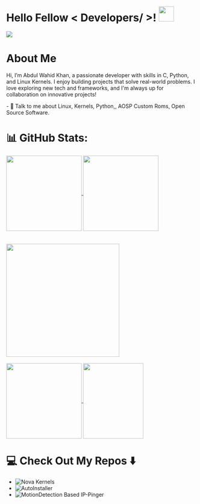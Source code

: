 # Hello Fellow < Developers/ >! <img src = "https://raw.githubusercontent.com/MartinHeinz/MartinHeinz/master/wave.gif" width = 40px> 
[![](https://visitcount.itsvg.in/api?id=wahid7852&icon=0&color=0)](https://visitcount.itsvg.in)

# About Me
<p>
  Hi, I’m Abdul Wahid Khan, a passionate developer with skills in C, Python, and Linux Kernels. I enjoy building projects that solve real-world problems. I love exploring new tech and frameworks, and I'm always up for collaboration on innovative projects!
</p>
- 💬 Talk to me about Linux, Kernels, Python,, AOSP Custom Roms, Open Source Software. 

# 📊 GitHub Stats:
<a href="https://github.com">
  <img height=200 align="center" src="https://github-readme-stats.vercel.app/api?username=Wahid7852" />
</a>
<a href="https://github.com/Wahid7852">
  <img height=200 align="center" src="https://github-readme-stats.vercel.app/api/top-langs?username=Wahid7852&layout=compact&langs_count=8&card_width=360" />
</a><br/><br/><br/>

<!-- Activity Graph -->
<a href="https://github.com/Wahid7852">
<img height=300 src="https://github-readme-activity-graph.vercel.app/graph?username=Wahid7852&bg_color=282c34&color=FDFD96&line=FDFD96&point=FFFFFF&area_color=79FE96&border_radius=22.5&title_color=FDFD96&border_radius=22px"/>
</a><br/><br/>

<a href="https://github.com/Wahid7852">
  <img height=200 align="center" src="https://github-readme-stats.vercel.app/api?username=Wahid7852&theme=tokyonight&hide_border=false&include_all_commits=true&count_private=true" />
</a>
<a href="https://github.com/Wahid7852">
  <img height=200 width=160 align="center" src="https://github-readme-streak-stats.herokuapp.com/?user=Wahid7852&theme=tokyonight&hide_border=false" />
</a>

<br/>

# 💻 Check Out My Repos ⬇️
- ![Nova Kernels](github.com/nova-Kernels/)
- ![AutoInstaller](https://github.com/wahid7852/autoInstaller_Proj)
- ![MotionDetection Based IP-Pinger](https://github.com/Wahid7852/MotionDetection_Based_IP-Pinger)
